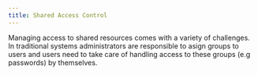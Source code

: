 ```yaml
---
title: Shared Access Control
---
```

 
Managing access to shared resources comes with a variety of challenges. In traditional systems administrators are responsible to asign groups to users and users need to take care of handling access to these groups (e.g passwords) by themselves. 


